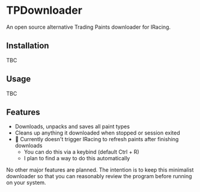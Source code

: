 # TPDownloader
An open source alternative Trading Paints downloader for IRacing.

## Installation
TBC

## Usage
TBC

## Features
- Downloads, unpacks and saves all paint types
- Cleans up anything it downloaded when stopped or session exited
- 🚧 Currently doesn't trigger IRacing to refresh paints after finishing downloads
  - You can do this via a keybind (default Ctrl + R)
  - I plan to find a way to do this automatically

No other major features are planned. The intention is to keep this minimalist downloader so that you can reasonably review the program before running on your system.